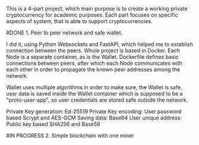 This is a 4-part project, which main purpose is to create a working private cryptocurrency for academic purposes.
Each part focuses on specific aspects of system, that is able to support cryptocurrencies.

#DONE 1. Peer to peer network and safe wallet. 

I did it, using Python Websockets and FastAPI, which helped me to establish connection between the peers. Whole project is
based in Docker. Each Node is a separate container, as is the Wallet. Dockerfile defines basic connections between
peers, after which each Node communicates with each other in order to propagate the known peer addresses among the network.

Wallet uses multiple algorithms in order to make sure, the Wallet is safe, user data is saved inside the Wallet container
which is supposed to be a "proto-user-app", so user credentials are stored safe outside the network.

Private Key generation: Ed-25519
Private Key encoding: User password based Scrypt and AES-GCM
Saving data: Base64
User unique address: Public key based SHA256 and Base58

#IN PROGRESS 2. Simple blockchain with one miner


